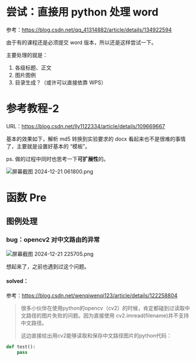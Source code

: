 # 尝试：直接用 python 处理 word

参考：<https://blog.csdn.net/qq_41314882/article/details/134922594>

由于有的课程还是必须提交 word 版本，所以还是这样尝试一下。

主要处理的就是：

1.  各级标题、正文
2.  图片图例
3.  目录生成？（或许可以直接依靠 WPS）

# 参考教程-2

URL：<https://blog.csdn.net/lly1122334/article/details/109669667>

基本的效果如下，解析 md5 转换到实验要求的 docx 看起来也不是很难的事情了，主要就是设置好基本的 “模板”。

ps. 做的过程中同时也思考一下**可扩展性**的。

![屏幕截图 2024-12-21 061800.png](https://www.helloimg.com/i/2024/12/21/6765ed167c8f8.png)

# 函数 Pre

## 图例处理

### bug：opencv2 对中文路由的异常

![屏幕截图 2024-12-21 225705.png](https://www.helloimg.com/i/2024/12/21/6766d73c78a90.png)

想起来了，之前也遇到过这个问题。

#### solved：

参考：<https://blog.csdn.net/wenqiwenqi123/article/details/122258804>

> 很多小伙伴在使用python的opencv（cv2）的时候，肯定都碰到过读取中文路径的图片失败的问题。因为直接使用 cv2.imread(filename)并不支持中文路径。
>
> 这边直接给出用cv2能够读取和保存中文路径图片的python代码：

```python
def test():
    pass
```































